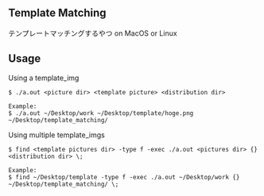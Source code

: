 Template Matching
---

テンプレートマッチングするやつ on MacOS or Linux

Usage
---

Using a template_img
```
$ ./a.out <picture dir> <template picture> <distribution dir>

Example:
$ ./a.out ~/Desktop/work ~/Desktop/template/hoge.png ~/Desktop/template_matching/
```

Using multiple template_imgs
```
$ find <template pictures dir> -type f -exec ./a.out <pictures dir> {} <distribution dir> \;

Example:
$ find ~/Desktop/template -type f -exec ./a.out ~/Desktop/work {} ~/Desktop/template_matching/ \;
```
